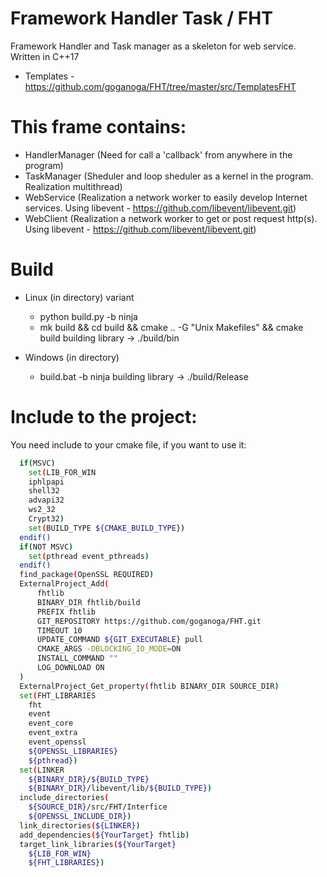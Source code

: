 # Framework Handler Task / FHT
Framework Handler and Task manager as a skeleton for web service. Written in C++17
- Templates - https://github.com/goganoga/FHT/tree/master/src/TemplatesFHT

# This frame contains:
  - HandlerManager (Need for call a 'callback' from anywhere in the program)
  - TaskManager (Sheduler and loop sheduler as a kernel in the program. Realization multithread)
  - WebService (Realization a network worker to easily develop Internet services. Using libevent - https://github.com/libevent/libevent.git)
  - WebClient (Realization a network worker to get or post request http(s). Using libevent - https://github.com/libevent/libevent.git)
# Build
- Linux (in directory) variant
   - python build.py -b ninja
   - mk build && cd build && cmake .. -G "Unix Makefiles" && cmake build
 building library -> ./build/bin
 
- Windows (in directory)
   - build.bat -b ninja
 building library -> ./build/Release
 
# Include to the project:
You need include to your cmake file, if you want to use it:
```bash
  if(MSVC)
    set(LIB_FOR_WIN 
    iphlpapi
    shell32
    advapi32
    ws2_32
    Crypt32)
    set(BUILD_TYPE ${CMAKE_BUILD_TYPE})
  endif()
  if(NOT MSVC)
    set(pthread event_pthreads)
  endif()
  find_package(OpenSSL REQUIRED)
  ExternalProject_Add(
      fhtlib
      BINARY_DIR fhtlib/build
      PREFIX fhtlib
      GIT_REPOSITORY https://github.com/goganoga/FHT.git
      TIMEOUT 10
      UPDATE_COMMAND ${GIT_EXECUTABLE} pull
      CMAKE_ARGS -DBLOCKING_IO_MODE=ON
      INSTALL_COMMAND ""
      LOG_DOWNLOAD ON
  )
  ExternalProject_Get_property(fhtlib BINARY_DIR SOURCE_DIR)
  set(FHT_LIBRARIES
    fht
    event
    event_core
    event_extra
    event_openssl
    ${OPENSSL_LIBRARIES}
    ${pthread})
  set(LINKER
    ${BINARY_DIR}/${BUILD_TYPE}
    ${BINARY_DIR}/libevent/lib/${BUILD_TYPE})
  include_directories(
    ${SOURCE_DIR}/src/FHT/Interfice
    ${OPENSSL_INCLUDE_DIR})
  link_directories(${LINKER})
  add_dependencies(${YourTarget} fhtlib)
  target_link_libraries(${YourTarget} 
    ${LIB_FOR_WIN}
    ${FHT_LIBRARIES})
```
